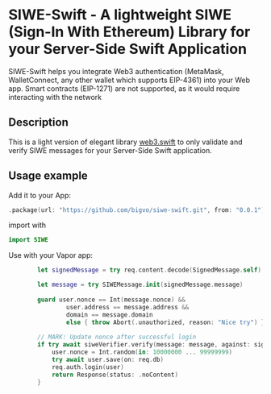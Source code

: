 # SIWE-Swift - A lightweight SIWE (Sign-In With Ethereum) Library for your Server-Side Swift Application

SIWE-Swift helps you integrate Web3 authentication (MetaMask, WalletConnect, any other wallet which supports EIP-4361) into your Web app.
Smart contracts (EIP-1271) are not supported, as it would require interacting with the network

## Description
This is a light version of elegant library [web3.swift](https://github.com/argentlabs/web3.swift) to only validate and verify SIWE messages for your Server-Side Swift application.

## Usage example
Add it to your App:

```swift
.package(url: "https://github.com/bigvo/siwe-swift.git", from: "0.0.1"),
```

import with

```swift
import SIWE
```

Use with your Vapor app:

```swift
        let signedMessage = try req.content.decode(SignedMessage.self)

        let message = try SIWEMessage.init(signedMessage.message)
        
        guard user.nonce == Int(message.nonce) &&
                user.address == message.address &&
                domain == message.domain
                else { throw Abort(.unauthorized, reason: "Nice try") }
                
        // MARK: Update nonce after successful login
        if try await siweVerifier.verify(message: message, against: signedMessage.signature) {
            user.nonce = Int.random(in: 10000000 ... 99999999)
            try await user.save(on: req.db)
            req.auth.login(user)
            return Response(status: .noContent)
        }
```
